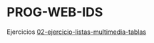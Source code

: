 # PROG-WEB-IDS

Ejercicios
[02-ejercicio-listas-multimedia-tablas](https://github.com/HumbertoPeralta/PROG-WEB-IDS/tree/main/02-ejercicio-listas-multimedia-tablas)
